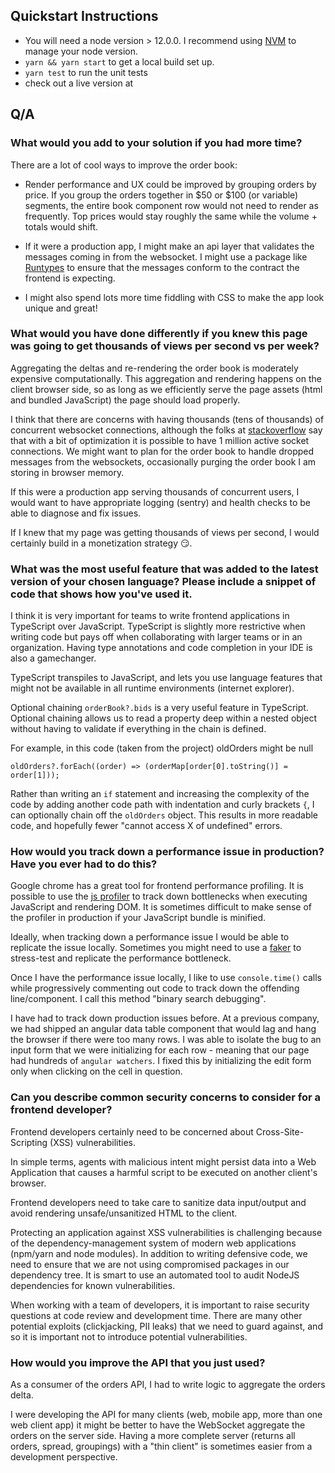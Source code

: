 ## Quickstart Instructions

- You will need a node version > 12.0.0. I recommend using [NVM](https://danyal.dk/blog/2018/11/11/install-nvm-node-version-manager-node-on-mac/) to manage your node version.
- `yarn && yarn start` to get a local build set up.
- `yarn test` to run the unit tests
- check out a live version at

## Q/A

### What would you add to your solution if you had more time?

There are a lot of cool ways to improve the order book:

- Render performance and UX could be improved by grouping orders by price. If you group the orders together in $50 or $100 (or variable) segments, the entire book component row would not need to render as frequently. Top prices would stay roughly the same while the volume + totals would shift.

- If it were a production app, I might make an api layer that validates the messages coming in from the websocket. I might use a package like [Runtypes](https://github.com/pelotom/runtypes) to ensure that the messages conform to the contract the frontend is expecting.

- I might also spend lots more time fiddling with CSS to make the app look unique and great!

### What would you have done differently if you knew this page was going to get thousands of views per second vs per week?

Aggregating the deltas and re-rendering the order book is moderately expensive computationally. This aggregation and rendering happens on the client browser side, so as long as we efficiently serve the page assets (html and bundled JavaScript) the page should load properly.

I think that there are concerns with having thousands (tens of thousands) of concurrent websocket connections, although the folks at [stackoverflow](https://stackoverflow.com/questions/15872788/maximum-concurrent-socket-io-connections) say that with a bit of optimization it is possible to have 1 million active socket connections. We might want to plan for the order book to handle dropped messages from the websockets, occasionally purging the order book I am storing in browser memory.

If this were a production app serving thousands of concurrent users, I would want to have appropriate logging (sentry) and health checks to be able to diagnose and fix issues.

If I knew that my page was getting thousands of views per second, I would certainly build in a monetization strategy 😏.

### What was the most useful feature that was added to the latest version of your chosen language? Please include a snippet of code that shows how you've used it.

I think it is very important for teams to write frontend applications in TypeScript over JavaScript. TypeScript is slightly more restrictive when writing code but pays off when collaborating with larger teams or in an organization. Having type annotations and code completion in your IDE is also a gamechanger.

TypeScript transpiles to JavaScript, and lets you use language features that might not be available in all runtime environments (internet explorer).

Optional chaining `orderBook?.bids` is a very useful feature in TypeScript. Optional chaining allows us to read a property deep within a nested object without having to validate if everything in the chain is defined.

For example, in this code (taken from the project) oldOrders might be null

```
oldOrders?.forEach((order) => (orderMap[order[0].toString()] = order[1]));

```

Rather than writing an `if` statement and increasing the complexity of the code by adding another code path with indentation and curly brackets `{`, I can optionally chain off the `oldOrders` object. This results in more readable code, and hopefully fewer "cannot access X of undefined" errors.

### How would you track down a performance issue in production? Have you ever had to do this?

Google chrome has a great tool for frontend performance profiling. It is possible to use the [js profiler](https://developers.google.com/web/tools/chrome-devtools/rendering-tools/) to track down bottlenecks when executing JavaScript and rendering DOM. It is sometimes difficult to make sense of the profiler in production if your JavaScript bundle is minified.

Ideally, when tracking down a performance issue I would be able to replicate the issue locally. Sometimes you might need to use a [faker](https://github.com/marak/Faker.js/) to stress-test and replicate the performance bottleneck.

Once I have the performance issue locally, I like to use `console.time()` calls while progressively commenting out code to track down the offending line/component. I call this method "binary search debugging".

I have had to track down production issues before. At a previous company, we had shipped an angular data table component that would lag and hang the browser if there were too many rows. I was able to isolate the bug to an input form that we were initializing for each row - meaning that our page had hundreds of `angular watchers`. I fixed this by initializing the edit form only when clicking on the cell in question.

### Can you describe common security concerns to consider for a frontend developer?

Frontend developers certainly need to be concerned about Cross-Site-Scripting (XSS) vulnerabilities.

In simple terms, agents with malicious intent might persist data into a Web Application that causes a harmful script to be executed on another client's browser.

Frontend developers need to take care to sanitize data input/output and avoid rendering unsafe/unsanitized HTML to the client.

Protecting an application against XSS vulnerabilities is challenging because of the dependency-management system of modern web applications (npm/yarn and node modules). In addition to writing defensive code, we need to ensure that we are not using compromised packages in our dependency tree. It is smart to use an automated tool to audit NodeJS dependencies for known vulnerabilities.

When working with a team of developers, it is important to raise security questions at code review and development time. There are many other potential exploits (clickjacking, PII leaks) that we need to guard against, and so it is important not to introduce potential vulnerabilities.

### How would you improve the API that you just used?

As a consumer of the orders API, I had to write logic to aggregate the orders delta.

I were developing the API for many clients (web, mobile app, more than one web client app) it might be better to have the WebSocket aggregate the orders on the server side. Having a more complete server (returns all orders, spread, groupings) with a "thin client" is sometimes easier from a development perspective.

<!-- TODO:

- error handling around dead socket maybe!?
- make sure the layout works on mobile (table + header + dark mode)
- percentage based order colour maybe!? that would actually be hype
- Lots of writing (two parts, right? I should spend time writing down my answers in the readme)

css fiddle on mobile/desktop
get rid of noisy numbers (group orders together! that is a good feature on the exchange)
drop it onto netlify!
more clickability (links to websocket!? other order books) -->
